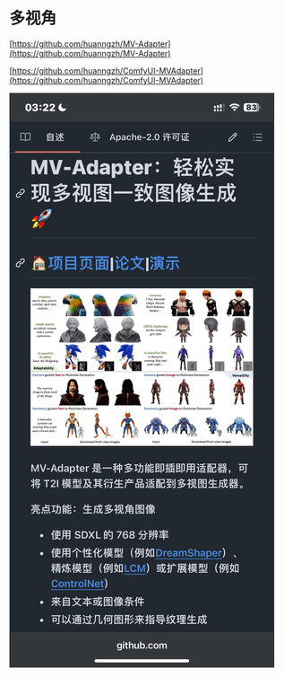 # 多视角

[https://github.com/huanngzh/MV-Adapter](https://github.com/huanngzh/MV-Adapter)

[https://github.com/huanngzh/ComfyUI-MVAdapter](https://github.com/huanngzh/ComfyUI-MVAdapter)

![1ca1db3a09cd420bcb4df56d5eb3659c.png](%E5%A4%9A%E8%A7%86%E8%A7%92/1ca1db3a09cd420bcb4df56d5eb3659c.png)